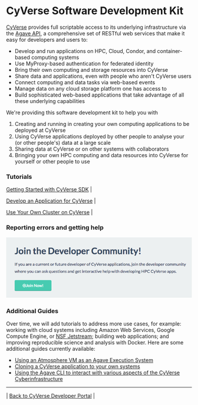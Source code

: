 # CyVerse Software Development Kit

[CyVerse](https://www.cyverse.org) provides full scriptable access 
to its underlying infrastructure via the [Agave API](https://www.agaveapi.co), 
a comprehensive set of RESTful web services that make it easy for developers and users to:
* Develop and run applications on HPC, Cloud, Condor, and container-based computing systems
* Use MyProxy-based authentication for federated identity
* Bring their own computing and storage resources into CyVerse
* Share data and applications, even with people who aren't CyVerse users
* Connect computing and data tasks via web-based events
* Manage data on any cloud storage platform one has access to
* Build sophisticated web-based applications that take advantage of all these underlying capabilities

We're providing this software development kit to help you with

1. Creating and running in creating your own computing applications to be deployed at CyVerse
2. Using CyVerse applications deployed by other people to analyse your (or other people's) data at a large scale
3. Sharing data at CyVerse or on other systems with collaborators
4. Bringing your own HPC computing and data resources into CyVerse for yourself or other people to use

### Tutorials

[Getting Started with CyVerse SDK](getting-started.md) | 

[Develop an Application for CyVerse](app-dev.md) | 

[Use Your Own Cluster on CyVerse](register-your-cluster.md) |

### Reporting errors and getting help
<a href="slackin_agaveapi.html"><img src="join_developer_community.png"></a>

### Additional Guides
Over time, we will add tutorials to address more use cases, 
for example: working with cloud systems including Amazon Web Services, 
Google Compute Engine, or [NSF Jetstream](https://use.jetstream-cloud.org/); 
building web applications; and improving reproducible science and analysis with Docker. 
Here are some additional guides currently available:

* [Using an Atmosphere VM as an Agave Execution System](docs/atmo-system.md)
* [Cloning a CyVerse application to your own systems](docs/iplant-clone-app.md)
* [Using the Agave CLI to interact with various aspects of the CyVerse Cyberinfrastructure](https://github.com/wjallen/using-agave)

---

| [Back to CyVerse Developer Portal](../index.md) |
